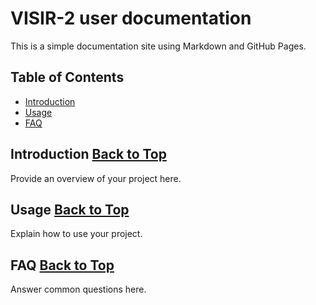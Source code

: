 # VISIR-2 user documentation

This is a simple documentation site using Markdown and GitHub Pages.

## Table of Contents

- [Introduction](#introduction)
- [Usage](#usage)
- [FAQ](#faq)

## Introduction [Back to Top](#visir-2-user-documentation)

Provide an overview of your project here.

## Usage [Back to Top](#visir-2-user-documentation)

Explain how to use your project.

## FAQ [Back to Top](#visir-2-user-documentation)

Answer common questions here.


